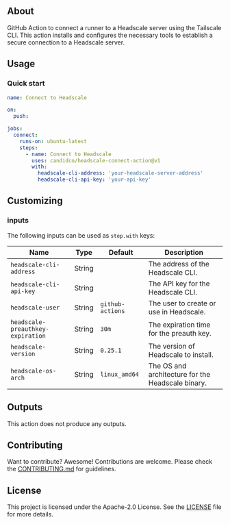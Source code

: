 ## About

GitHub Action to connect a runner to a Headscale server using the Tailscale CLI. This action installs and configures the necessary tools to establish a secure connection to a Headscale server.

## Usage

### Quick start

```yaml
name: Connect to Headscale

on:
  push:

jobs:
  connect:
    runs-on: ubuntu-latest
    steps:
      - name: Connect to Headscale
        uses: candidco/headscale-connect-action@v1
        with:
          headscale-cli-address: 'your-headscale-server-address'
          headscale-cli-api-key: 'your-api-key'
```

## Customizing

### inputs

The following inputs can be used as `step.with` keys:

| Name                           | Type   | Default             | Description                                                                                   |
|--------------------------------|--------|---------------------|-----------------------------------------------------------------------------------------------|
| `headscale-cli-address`        | String |                     | The address of the Headscale CLI.                                                             |
| `headscale-cli-api-key`        | String |                     | The API key for the Headscale CLI.                                                            |
| `headscale-user`               | String | `github-actions`    | The user to create or use in Headscale.                                                       |
| `headscale-preauthkey-expiration` | String | `30m`               | The expiration time for the preauth key.                                                      |
| `headscale-version`            | String | `0.25.1`            | The version of Headscale to install.                                                          |
| `headscale-os-arch`            | String | `linux_amd64`       | The OS and architecture for the Headscale binary.                                             |

## Outputs

This action does not produce any outputs.

## Contributing

Want to contribute? Awesome! Contributions are welcome. Please check the [CONTRIBUTING.md](/.github/CONTRIBUTING.md) for guidelines.

## License

This project is licensed under the Apache-2.0 License. See the [LICENSE](LICENSE) file for more details.
